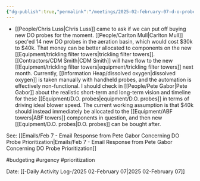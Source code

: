```yaml
---
{"dg-publish":true,"permalink":"/meetings/2025-02-february-07-d-o-probe-prioritization-vs-abf-equipment/","noteIcon":"","created":"2025-05-20T10:31:48.582-05:00"}
---
```


- [[People/Chris Luss\|Chris Luss]] came to ask if we can put off buying new DO probes for the moment. [[People/Carlton Mull\|Carlton Mull]] spec'ed 14 new DO probes in the aeration basin, which would cost $30k to $40k. That money can be better allocated to components on the new [[Equipment/trickling filter towers\|trickling filter towers]]. [[Contractors/CDM Smith\|CDM Smith]] will have flow to the new [[Equipment/trickling filter towers\|equipment/trickling filter towers]] next month.  Currently, [[Information Heap/dissolved oxygen\|dissolved oxygen]] is taken manually with handheld probes, and the automation is effectively non-functional. I should check in [[People/Pete Gabor\|Pete Gabor]] about the realistic short-term and long-term vision and timeline for these [[Equipment/D.O. probes\|equipment/D.O. probes]] in terms of driving ideal blower speed. The current working assumption is that $40k should instead immediately be allocated to the [[Equipment/ABF towers\|ABF towers]] components in question, and then new [[Equipment/D.O. probes\|D.O. probes]] can be bought after.

See: [[Emails/Feb 7 - Email Response from Pete Gabor Concerning DO Probe Prioritization\|Emails/Feb 7 - Email Response from Pete Gabor Concerning DO Probe Prioritization]]

#budgeting
#urgency
#prioritization

Date: [[-Daily Activity Log-/2025 02-February 07\|2025 02-February 07]] 

